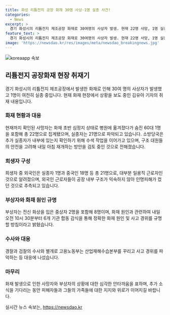 ```yaml
---
title: 화성 리튬전지 공장 화재 30명 사상·1명 실종 사건!
categories:
  - News
excerpt: >
  경기 화성시의 리튬전지 제조공장 화재로 30여명의 사상자 발생. 현재 22명 사망, 1명 실종. 대부분 중국인과 일용직. 소방당국은 실종자 수색 작업 중. 외국인 근로자들의 인명피해 원인으로 내부 구조 미숙 소지. 부상자 8명 중 2명 중상. 화재 원인은 불 발생 직후 폭발 위험성 큰 리튬전지 화재 특성. #리튬전지 #공장화재 #실종
feature_text: >
  경기 화성시의 리튬전지 제조공장 화재로 30여명의 사상자 발생. 현재 22명 사망, 1명 실종. 대부분 중국인과 일용직. 소방당국은 실종자 수색 작업 중. 외국인 근로자들의 인명피해 원인으로 내부 구조 미숙 소지. 부상자 8명 중 2명 중상. 화재 원인은 불 발생 직후 폭발 위험성 큰 리튬전지 화재 특성. #리튬전지 #공장화재 #실종
image: 'https://newsdao.kr/res/images/meta/newsdao_breakingnews.jpg'
---
```


<p><img src="https://newsdao.kr/res/images/meta/newsdao_breakingnews.jpg" alt="koreaapp 속보" /></p>

<h2 data-ke-size="size26">리튬전지 공장화재 현장 취재기</h2>

<p data-ke-size="size16">경기 화성시의 리튬전지 제조공장에서 발생한 화재로 인해 30여 명의 사상자가 발생했고 1명이 여전히 실종 중입니다. 현재 화재 현장에서 상황을 보도 중인 김유아 기자의 취재 내용입니다.</p>

<h3>화재 현황과 대응</h3>

<p data-ke-size="size16">현재까지 확인된 사망자는 화재 초반 심정지 상태로 병원에 옮겨졌다가 숨진 60대 1명을 포함해 총 22명으로 집계됐으며, 실종자는 21명으로 파악되고 있습니다. 소방당국은 추가 실종자가 내부에 있는지 확인하기 위해 수색 작업을 이어가고 있으며, 구조 대원들의 안전을 고려해 내일 아침 재개하는 방안을 검토 중인 것으로 전해졌습니다.</p>

<h3>희생자 구성</h3>

<p data-ke-size="size16">희생자 중 외국인은 실종자 1명과 중국인 18명 등 총 21명으로, 대부분 일용직 근로자인 것으로 알려졌으며, 외국인 근로자들이 공장 내부 구조가 익숙하지 않아 인명피해가 컸던 것으로 추측되고 있습니다.</p>

<h3>부상자와 화재 원인 규명</h3>

<p data-ke-size="size16">부상자는 전신 화상을 입은 중상자 2명을 포함해 8명이며, 화재 원인과 관련하여 내일 오전 10시 30분부터 6개 기관 합동 감식을 통해 정확한 화재 원인 및 사고 경위를 규명할 방침이라고 밝혔습니다.</p>

<h3>수사와 대응</h3>

<p data-ke-size="size16">경찰과 검찰의 수사와 별개로 고용노동부는 산업재해수습본부를 꾸리고 사고 경위를 파악하는 등 대응에 나섰습니다.</p>

<h3>마무리</h3>

<p data-ke-size="size16">화재 발생으로 인한 사망자와 부상자의 상황에 대한 심각한 안타까움을 표하며, 추가 소식을 기다리는 동안 피해자들과 그들의 가족들에 대한 지지와 위로가 이어지길 바랍니다.</p>
실시간 뉴스 속보는, <a href="https://newsdao.kr" rel="dofollow">https://newsdao.kr</a>


